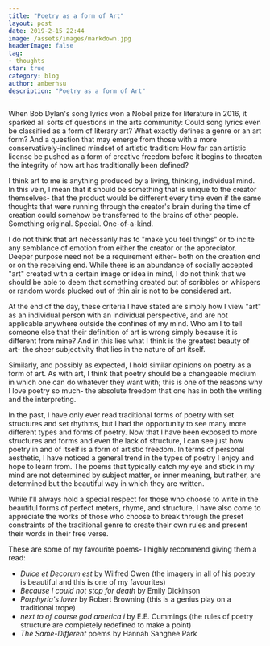 ```yaml
---
title: "Poetry as a form of Art"
layout: post
date: 2019-2-15 22:44
image: /assets/images/markdown.jpg
headerImage: false
tag:
- thoughts
star: true
category: blog
author: amberhsu
description: "Poetry as a form of Art"
---
```


When Bob Dylan's song lyrics won a Nobel prize for literature in 2016, it sparked all sorts of questions in the arts community: Could song lyrics even be classified as a form of literary art? What exactly defines a genre or an art form? And a question that may emerge from those with a more conservatively-inclined mindset of artistic tradition: How far can artistic license be pushed as a form of creative freedom before it begins to threaten the integrity of how art has traditionally been defined?

I think art to me is anything produced by a living, thinking, individual mind. In this vein, I mean that it should be something that is unique to the creator themselves- that the product would be different every time even if the same thoughts that were running through the creator's brain during the time of creation could somehow be transferred to the brains of other people. Something original. Special. One-of-a-kind.

I do not think that art necessarily has to "make you feel things" or to incite any semblance of emotion from either the creator or the appreciator. Deeper purpose need not be a requirement either- both on the creation end or on the receiving end. While there is an abundance of socially accepted "art" created with a certain image or idea in mind, I do not think that we should be able to deem that something created out of scribbles or whispers or random words plucked out of thin air is not to be considered art.

At the end of the day, these criteria I have stated are simply how I view "art" as an individual person with an individual perspective, and are not applicable anywhere outside the confines of my mind. Who am I to tell someone else that their definition of art is wrong simply because it is different from mine? And in this lies what I think is the greatest beauty of art- the sheer subjectivity that lies in the nature of art itself.

Similarly, and possibly as expected, I hold similar opinions on poetry as a form of art. As with art, I think that poetry should be a changeable medium in which one can do whatever they want with; this is one of the reasons why I love poetry so much- the absolute freedom that one has in both the writing and the interpreting.

In the past, I have only ever read traditional forms of poetry with set structures and set rhythms, but I had the opportunity to see many more different types and forms of poetry. Now that I have been exposed to more structures and forms and even the lack of structure, I can see just how poetry in and of itself is a form of artistic freedom. In terms of personal aesthetic, I have noticed a general trend in the types of poetry I enjoy and hope to learn from. The poems that typically catch my eye and stick in my mind are not determined by subject matter, or inner meaning, but rather, are determined but the beautiful way in which they are written. 

While I'll always hold a special respect for those who choose to write in the beautiful forms of perfect meters, rhyme, and structure, I have also come to appreciate the works of those who choose to break through the preset constraints of the traditional genre to create their own rules and present their words in their free verse.

These are some of my favourite poems- I highly recommend giving them a read:

- *Dulce et Decorum est* by Wilfred Owen (the imagery in all of his poetry is beautiful and this is one of my favourites)
- *Because I could not stop for death* by Emily Dickinson
- *Porphyria's lover* by Robert Browning (this is a genius play on a traditional trope)
- *next to of course god america i* by E.E. Cummings (the rules of poetry structure are completely redefined to make a point)
- *The Same-Different* poems by Hannah Sanghee Park